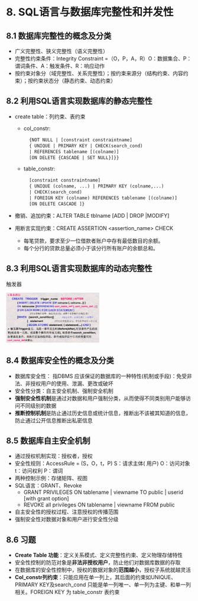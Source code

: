 # 8. SQL语言与数据库完整性和并发性

## 8.1 数据库完整性的概念及分类
- 广义完整性、狭义完整性（语义完整性）
- 完整性约束条件：Integrity Constraint =（O，P，A，R）O：数据集合、P：谓词条件、A：触发条件、R：响应动作
- 按约束对象分（域完整性、关系完整性）；按约束来源分（结构约束、内容约束）；按约束状态分（静态约束、动态约束）

## 8.2 利用SQL语言实现数据库的静态完整性
- create table：列约束、表约束

	- col_constr:
		
			{NOT NULL | [constraint constraintname]
			{ UNIQUE | PRIMARY KEY | CHECK(search_cond) 
			| REFERENCES tablename [(colname)] 
			[ON DELETE {CASCADE | SET NULL}]}}
	- table_constr:
		
			[constraint constraintname]
			{ UNIQUE (colname, ...) | PRIMARY KEY (colname,...) 
			| CHECK(search_cond) 
			| FOREIGN KEY (colname) REFERENCES tablename [(colname)] 
			[ON DELETE CASCADE ]}

- 撤销、追加约束：ALTER TABLE tblname [ADD | DROP |MODIFY]
- 用断言实现约束：CREATE ASSERTION <assertion_name> CHECK
	- 每笔贷款，要求至少一位借款者账户中存有最低数目的余额。
	- 每个分行的贷款总量必须小于该分行所有账户的余额总和。

## 8.3 利用SQL语言实现数据库的动态完整性
触发器

<img src="../image/Part2_8_1.png" width="50%" height="50%">

## 8.4 数据库安全性的概念及分类
- 数据库安全性： 指DBMS 应该保证的数据库的一种特性(机制或手段)：免受非法、非授权用户的使用、泄漏、更改或破坏
- 安全性分类：自主安全机制、强制安全机制
- **强制安全性机制**是通过对数据和用户强制分类，从而使得不同类别用户能够访问不同级别的数据
- **推断控制机制**是防止通过历史信息或统计信息，推断出不该被其知道的信息，防止通过公开信息推断出私密信息

## 8.5 数据库自主安全机制
- 通过授权机制实现：授权者，授权
- 安全性规则：AccessRule = (S，O，t，P) S：请求主体( 用户) O：访问对象t：访问权利 P：谓词
- 两种控制示例：存储矩阵、视图 
- SQL语言：GRANT、Revoke
	- GRANT PRIVILEGES ON tablename | viewname TO public | userid  [with grant option] 
	- REVOKE all privileges ON tablename | viewname FROM public
- 自主安全性的授权过程、注意授权的传播范围
- 强制安全性对数据对象和用户进行安全性分级

## 8.6 习题
- **Create Table 功能**：定义关系模式、定义完整性约束、定义物理存储特性
- 安全性控制的防范对象是**非法非授权用户**，防止他们对数据库数据的存取
- 在数据库的安全性控制中，授权的数据对象的**范围越小**，授权子系统就越灵活
- **Col_constr列约束**：只能应用在单一列上，其后面的约束如UNIQUE、PRIMARY KEY及search_cond 只能是单一列唯一、单一列为主键、和单一列相关。FOREIGN KEY 为 table_constr 表约束
